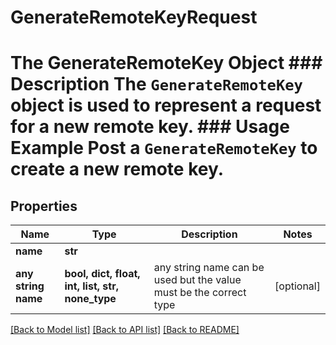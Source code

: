 # GenerateRemoteKeyRequest

# The GenerateRemoteKey Object ### Description The `GenerateRemoteKey` object is used to represent a request for a new remote key.  ### Usage Example Post a `GenerateRemoteKey` to create a new remote key.

## Properties
Name | Type | Description | Notes
------------ | ------------- | ------------- | -------------
**name** | **str** |  | 
**any string name** | **bool, dict, float, int, list, str, none_type** | any string name can be used but the value must be the correct type | [optional]

[[Back to Model list]](../README.md#documentation-for-models) [[Back to API list]](../README.md#documentation-for-api-endpoints) [[Back to README]](../README.md)


